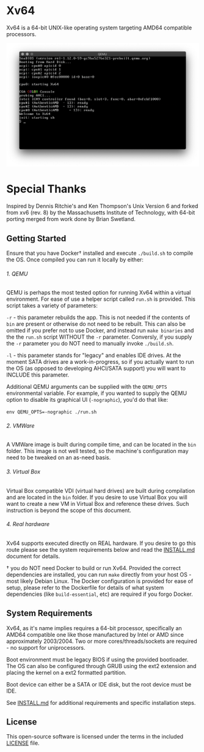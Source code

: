 # Xv64

Xv64 is a 64-bit UNIX-like operating system targeting AMD64 compatible processors.

![](docs/pics/Screen%20Shot%202020-03-21%20at%207.01.40%20PM.png)

# Special Thanks

Inspired by Dennis Ritchie's and Ken Thompson's Unix Version 6 and forked from
xv6 (rev. 8) by the Massachusetts Institute of Technology, with 64-bit porting
merged from work done by Brian Swetland.

## Getting Started

Ensure that you have Docker† installed and execute `./build.sh` to compile the OS. Once compiled you can run it locally by either:

###### 1. QEMU

QEMU is perhaps the most tested option for running Xv64 within a virtual environment. For ease of use a helper script called `run.sh` is provided. This script takes a variety of parameters:

`-r` - this parameter rebuilds the app. This is not needed if the contents of `bin` are present or otherwise do not need to be rebuilt. This can also be omitted if you prefer not to use Docker, and instead run `make binaries` and the the `run.sh` script WITHOUT the `-r` parameter. Conversly, if you supply the `-r` parameter you do NOT need to manually invoke `./build.sh`.

`-l` - this parameter stands for "legacy" and enables IDE drives. At the moment SATA drives are a work-in-progress, so if you actually want to run the OS (as opposed to developing AHCI/SATA support) you will want to INCLUDE this parameter.

Additional QEMU arguments can be supplied with the `QEMU_OPTS` environmental variable. For example, if you wanted to supply the QEMU option to disable its graphical UI (`-nographic`), you'd do that like:

`env QEMU_OPTS=-nographic ./run.sh`

###### 2. VMWare

A VMWare image is built during compile time, and can be located in the `bin` folder. This image is not well tested, so the machine's configuration may need to be tweaked on an as-need basis.

###### 3. Virtual Box

Virtual Box compatible VDI (virtual hard drives) are built during compilation and are located in the `bin` folder. If you desire to use Virtual Box you will want to create a new VM in Virtual Box and reference these drives. Such instruction is beyond the scope of this document.

###### 4. Real hardware

Xv64 supports executed directly on REAL hardware. If you desire to go this route please see the system requirements below and read the [INSTALL.md](INSTALL.md) document for details.


† you do NOT need Docker to build or run Xv64. Provided the correct dependencies are installed, you can run `make` directly from your host OS - most likely Debian Linux. The Docker configuration is provided for ease of setup, please refer to the Dockerfile for details of what system dependencies (like `build-essential`, etc) are required if you forgo Docker.

## System Requirements

Xv64, as it's name implies requires a 64-bit processor, specifically an AMD64 compatible one like those manufactured by Intel or AMD since approximately 2003/2004. Two or more cores/threads/sockets are required - no support for uniprocessors.

Boot environment must be legacy BIOS if using the provided bootloader. The OS can also be configured through GRUB using the ext2 extension and placing the kernel on a ext2 formatted partition.

Boot device can either be a SATA or IDE disk, but the root device must be IDE.

See [INSTALL.md](INSTALL.md) for additional requirements and specific installation steps.

## License

This open-source software is licensed under the terms in the included [LICENSE](LICENSE)  file.
